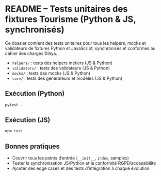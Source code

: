 # README – Tests unitaires des fixtures Tourisme (Python & JS, synchronisés)

Ce dossier contient des tests unitaires pour tous les helpers, mocks et validateurs de fixtures Python et JavaScript, synchronisés et conformes au cahier des charges Dihya.

- `helpers/` : tests des helpers métiers (JS & Python)
- `validators/` : tests des validateurs (JS & Python)
- `mocks/` : tests des mocks (JS & Python)
- `core/` : tests des générateurs et modèles (JS & Python)

## Exécution (Python)

```bash
pytest .
```

## Exécution (JS)

```bash
npm test
```

## Bonnes pratiques

- Couvrir tous les points d’entrée (`__init__`, `index`, samples)
- Tester la synchronisation JS/Python et la conformité RGPD/accessibilité
- Ajouter des edge cases et des tests d’intégration à chaque évolution
